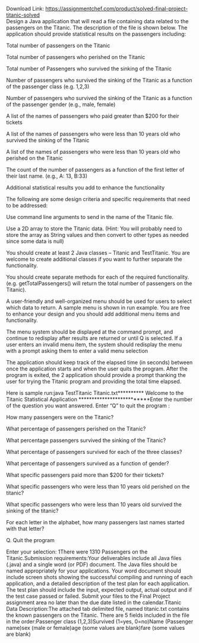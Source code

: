 Download Link: https://assignmentchef.com/product/solved-final-project-titanic-solved
<br>
Design a Java application that will read a file containing data related to the passengers on the Titanic. The description of the file is shown below. The application should provide statistical results on the passengers including:

Total number of passengers on the Titanic

Total number of passengers who perished on the Titanic

Total number of Passengers who survived the sinking of the Titanic

Number of passengers who survived the sinking of the Titanic as a function of the passenger class (e.g. 1,2,3)

Number of passengers who survived the sinking of the Titanic as a function of the passenger gender (e.g., male, female)

A list of the names of passengers who paid greater than $200 for their tickets

A list of the names of passengers who were less than 10 years old who survived the sinking of the Titanic

A list of the names of passengers who were less than 10 years old who perished on the Titanic

The count of the number of passengers as a function of the first letter of their last name. (e.g., A: 13, B:33)

Additional statistical results you add to enhance the functionality

The following are some design criteria and specific requirements that need to be addressed:

Use command line arguments to send in the name of the Titanic file.

Use a 2D array to store the Titanic data. (Hint: You will probably need to store the array as String values and then convert to other types as needed since some data is null)

You should create at least 2 Java classes – Titanic and TestTitanic. You are welcome to create additional classes if you want to further separate the functionality.

You should create separate methods for each of the required functionality. (e.g. getTotalPassengers() will return the total number of passengers on the Titanic).

A user-friendly and well-organized menu should be used for users to select which data to return. A sample menu is shown in run example. You are free to enhance your design and you should add additional menu items and functionality.

The menu system should be displayed at the command prompt, and continue to redisplay after results are returned or until Q is selected. If a user enters an invalid menu item, the system should redisplay the menu with a prompt asking them to enter a valid menu selection

The application should keep track of the elapsed time (in seconds) between once the application starts and when the user quits the program. After the program is exited, the 2 application should provide a prompt thanking the user for trying the Titanic program and providing the total time elapsed.

Here is sample run:java TestTitanic Titanic.txt********** Welcome to the Titanic Statistical Application **************************Enter the number of the question you want answered. Enter “Q” to quit the program :

How many passengers were on the Titanic?

What percentage of passengers perished on the Titanic?

What percentage passengers survived the sinking of the Titanic?

What percentage of passengers survived for each of the three classes?

What percentage of passengers survived as a function of gender?

What specific passengers paid more than $200 for their tickets?

What specific passengers who were less than 10 years old perished on the titanic?

What specific passengers who were less than 10 years old survived the sinking of the titanic?

For each letter in the alphabet, how many passengers last names started with that letter?

Q. Quit the program

Enter your selection: 1There were 1310 Passengers on the Titanic.Submission requirements:Your deliverables include all Java files (.java) and a single word (or PDF) document. The Java files should be named appropriately for your applications. Your word document should include screen shots showing the successful compiling and running of each application, and a detailed description of the test plan for each application. The test plan should include the input, expected output, actual output and if the test case passed or failed. Submit your files to the Final Project assignment area no later than the due date listed in the calendar.Titanic Data Description:The attached tab delimited file, named titanic.txt contains the known passengers on the Titanic. There are 5 fields included in the file in the order:Passenger class (1,2,3)Survived (1=yes, 0=no)Name (Passenger name)sex (male or female)age (some values are blank)fare (some values are blank)


